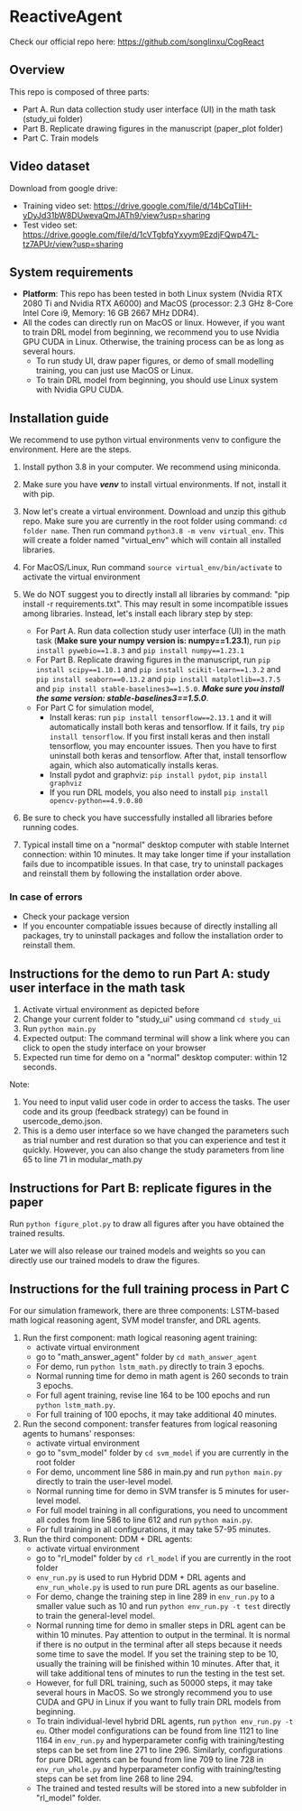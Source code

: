 # ReactiveAgent

Check our official repo here: https://github.com/songlinxu/CogReact

## Overview

This repo is composed of three parts:
- Part A. Run data collection study user interface (UI) in the math task (study_ui folder)
- Part B. Replicate drawing figures in the manuscript (paper_plot folder)
- Part C. Train models 

## Video dataset

Download from google drive:
- Training video set: https://drive.google.com/file/d/14bCqTIiH-yDyJd31bW8DUwevaQmJATh9/view?usp=sharing
- Test video set: https://drive.google.com/file/d/1cVTgbfqYxyym9EzdjFQwp47L-tz7APUr/view?usp=sharing

## System requirements

- **Platform**: This repo has been tested in both Linux system (Nvidia RTX 2080 Ti and Nvidia RTX A6000) and MacOS (processor: 2.3 GHz 8-Core Intel Core i9, Memory: 16 GB 2667 MHz DDR4). 
- All the codes can directly run on MacOS or linux. However, if you want to train DRL model from beginning, we recommend you to use Nvidia GPU CUDA in Linux. Otherwise, the training process can be as long as several hours.
  - To run study UI, draw paper figures, or demo of small modelling training, you can just use MacOS or Linux.
  - To train DRL model from beginning, you should use Linux system with Nvidia GPU CUDA.


## Installation guide

We recommend to use python virtual environments venv to configure the environment. Here are the steps.

1. Install python 3.8 in your computer. We recommend using miniconda.
2. Make sure you have _**venv**_ to install virtual environments. If not, install it with pip.
3. Now let's create a virtual environment. Download and unzip this github repo. Make sure you are currently in the root folder using command: `cd folder name`. Then run command `python3.8 -m venv virtual_env`. This will create a folder named "virtual_env" which will contain all installed libraries. 
4. For MacOS/Linux, Run command `source virtual_env/bin/activate` to activate the virtual environment
5. We do NOT suggest you to directly install all libraries by command: "pip install -r requirements.txt". This may result in some incompatible issues among libraries. Instead, let's install each library step by step:
    - For Part A. Run data collection study user interface (UI) in the math task (**Make sure your numpy version is: numpy==1.23.1**), run `pip install pywebio==1.8.3` and `pip install numpy==1.23.1` 
    - For Part B. Replicate drawing figures in the manuscript, run `pip install scipy==1.10.1` and `pip install scikit-learn==1.3.2` and `pip install seaborn==0.13.2` and `pip install matplotlib==3.7.5` and `pip install stable-baselines3==1.5.0`. _**Make sure you install the same version: stable-baselines3==1.5.0**_.
    - For Part C for simulation model,
        - Install keras: run `pip install tensorflow==2.13.1` and it will automatically install both keras and tensorflow. If it fails, try `pip install tensorflow`. If you first install keras and then install tensorflow, you may encounter issues. Then you have to first uninstall both keras and tensorflow. After that, install tensorflow again, which also automatically installs keras. 
        - Install pydot and graphviz: `pip install pydot`, `pip install graphviz`
        - If you run DRL models, you also need to install `pip install opencv-python==4.9.0.80`

6. Be sure to check you have successfully installed all libraries before running codes.
7. Typical install time on a "normal" desktop computer with stable Internet connection: within 10 minutes. It may take longer time if your installation fails due to incompatible issues. In that case, try to uninstall packages and reinstall them by following the installation order above.

### In case of errors
- Check your package version
- If you encounter compatiable issues because of directly installing all packages, try to uninstall packages and follow the installation order to reinstall them.



## Instructions for the demo to run Part A: study user interface in the math task

1. Activate virtual environment as depicted before
2. Change your current folder to "study_ui" using command `cd study_ui`
3. Run `python main.py`
4. Expected output: The command terminal will show a link where you can click to open the study interface on your browser
5. Expected run time for demo on a "normal" desktop computer: within 12 seconds.

Note: 
1. You need to input valid user code in order to access the tasks. The user code and its group (feedback strategy) can be found in usercode_demo.json.
2. This is a demo user interface so we have changed the parameters such as trial number and rest duration so that you can experience and test it quickly. However, you can also change the study parameters from line 65 to line 71 in modular_math.py


## Instructions for Part B: replicate figures in the paper

Run `python figure_plot.py` to draw all figures after you have obtained the trained results. 

Later we will also release our trained models and weights so you can directly use our trained models to draw the figures.


## Instructions for the full training process in Part C 

For our simulation framework, there are three components: LSTM-based math logical reasoning agent, SVM model transfer, and DRL agents.

1. Run the first component: math logical reasoning agent training:     
    - activate virtual environment 
    - go to "math_answer_agent" folder by `cd math_answer_agent`
    - For demo, run `python lstm_math.py` directly to train 3 epochs.
    - Normal running time for demo in math agent is 260 seconds to train 3 epochs.
    - For full agent training, revise line 164 to be 100 epochs and run  `python lstm_math.py`.
    - For full training of 100 epochs, it may take additional 40 minutes.
2. Run the second component: transfer features from logical reasoning agents to humans' responses: 
    - activate virtual environment 
    - go to "svm_model" folder by `cd svm_model` if you are currently in the root folder
    - For demo, uncomment line 586 in main.py and run `python main.py` directly to train the user-level model.
    - Normal running time for demo in SVM transfer is 5 minutes for user-level model.
    - For full model training in all configurations, you need to uncomment all codes from line 586 to line 612 and run `python main.py`.
    - For full training in all configurations, it may take 57-95 minutes.
3. Run the third component: DDM + DRL agents: 
    - activate virtual environment 
    - go to "rl_model" folder by `cd rl_model` if you are currently in the root folder
    - `env_run.py` is used to run Hybrid DDM + DRL agents and `env_run_whole.py` is used to run pure DRL agents as our baseline. 
    - For demo, change the training step in line 289 in `env_run.py` to a smaller value such as 10 and run `python env_run.py -t test` directly to train the general-level model.
    - Normal running time for demo in smaller steps in DRL agent can be within 10 minutes. Pay attention to output in the terminal. It is normal if there is no output in the terminal after all steps because it needs some time to save the model. If you set the training step to be 10, usually the training will be finished within 10 minutes. After that, it will take additional tens of minutes to run the testing in the test set.
    - However, for full DRL training, such as 50000 steps, it may take several hours in MacOS. So we strongly recommend you to use CUDA and GPU in Linux if you want to fully train DRL models from beginning.
    - To train individual-level hybrid DRL agents, run `python env_run.py -t eu`. Other model configurations can be found from line 1121 to line 1164 in `env_run.py` and hyperparameter config with training/testing steps can be set from line 271 to line 296. Similarly, configurations for pure DRL agents can be found from line 709 to line 728 in `env_run_whole.py` and hyperparameter config with training/testing steps can be set from line 268 to line 294.
    - The trained and tested results will be stored into a new subfolder in "rl_model" folder.

